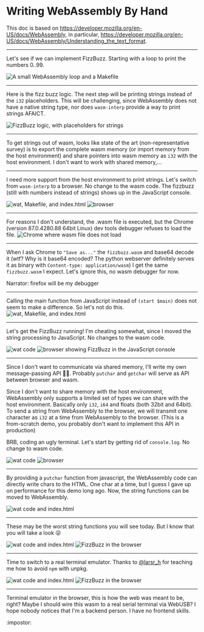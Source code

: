 # Writing WebAssembly By Hand

This doc is based on <https://developer.mozilla.org/en-US/docs/WebAssembly>, in particular, <https://developer.mozilla.org/en-US/docs/WebAssembly/Understanding_the_text_format>.



---

Let's see if we can implement FizzBuzz. Starting with a loop to print the numbers 0..99.

![A small WebAssembly loop and a Makefile](../imgs/wasm_fizzbuzz1.png)

---

Here is the fizz buzz logic. The next step will be printing strings instead of the `i32` placeholders. This will be challenging, since WebAssembly does not have a native string type, nor does `wasm-interp` provide a way to print strings AFAICT.

![FizzBuzz logic, with placeholders for strings](../imgs/wasm_fizzbuzz2.png)

---

To get strings out of wasm, looks like state of the art (non-representative survey) is to export the complete wasm memory (or import memory from the host environment) and share pointers into wasm memory as `i32` with the host environment.
I don't want to work with shared memory,...

---

I need more support from the host environment to print strings. Let's switch from `wasm-interp` to a browser. No change to the wasm code.
The fizzbuzz (still with numbers instead of strings) shows up in the JavaScript console.

![wat, Makefile, and index.html](../imgs/wasm_fizzbuzz3.png)
![browser](../imgs/wasm_fizzbuzz4.png)

---

For reasons I don't understand, the .wasm file is executed, but the Chrome (version 87.0.4280.88 64bit Linux) dev tools debugger refuses to load the file.
![Chrome where wasm file does not load](../imgs/wasm_fizzbuzz5.png)

---

When I ask Chrome to `"Save as..."` the `fizzbuzz.wasm` and base64 decode it (wtf? Why is it base64 encoded? The python webserver definitely serves it as binary with `Content-type: application/wasm`) I get the same `fizzbuzz.wasm` I expect.
Let's ignore this, no wasm debugger for now.

Narrator: firefox will be my debugger

---

Calling the main function from JavaScript instead of `(start $main)` does not seem to make a difference. So let's not do this.
![wat, Makefile, and index.html](../imgs/wasm_fizzbuzz6.png)

---

Let's get the FizzBuzz running! I'm cheating somewhat, since I moved the string processing to JavaScript. No changes to the wasm code.

![wat code](../imgs/wasm_fizzbuzz7.png)
![browser showing FizzBuzz in the JavaScript console](../imgs/wasm_fizzbuzz8.png)

---

Since I don't want to communicate via shared memory, I'll write my own message-passing API :woman_shrugging:. Probably `putchar` and `getchar` will serve as API between browser and wasm.

Since I don't want to share memory with the host environment, WebAssembly only supports a limited set of types we can share with the host environment.
Basically only `i32`, `i64` and floats (both 32bit and 64bit).
To send a string from WebAssembly to the browser, we will transmit one character as `i32` at a time from WebAssembly to the browser.
(This is a from-scratch demo, you probably don't want to implement this API in production)

BRB, coding an ugly terminal. Let's start by getting rid of `console.log`. No change to wasm code.

![wat code](../imgs/wasm_fizzbuzz9.png)
![browser](../imgs/wasm_fizzbuzz10.png)

---

By providing a `putchar` function from javascript, the WebAssembly code can directly write chars to the HTML. One char at a time, but I guess I gave up on performance for this demo long ago.
Now, the string functions can be moved to WebAssembly.

![wat code and index.html](../imgs/wasm_fizzbuzz11.png)

---

These may be the worst string functions you will see today. But I know that you will take a look :stuck_out_tongue_winking_eye:

![wat code and index.html](../imgs/wasm_fizzbuzz12.png)
![FizzBuzz in the browser](../imgs/wasm_fizzbuzz13.png)

---

Time to switch to a real terminal emulator.
Thanks to [@larsr_h](http://twitter.com/larsr_h) for teaching me how to avoid `npm` with unpkg.

![wat code and index.html](../imgs/wasm_fizzbuzz14.png)
![FizzBuzz in the browser](../imgs/wasm_fizzbuzz15.png)

---

Terminal emulator in the browser, this is how the web was meant to be, right?
Maybe I should wire this wasm to a real serial terminal via WebUSB?
I hope nobody notices that I'm a backend person. I have no frontend skills.

:impostor:

